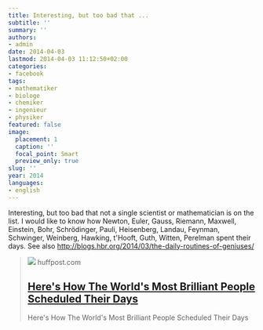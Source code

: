 ```yaml
---
title: Interesting, but too bad that ...
subtitle: ''
summary: ''
authors:
- admin
date: 2014-04-03
lastmod: 2014-04-03 11:12:50+02:00
categories:
- facebook
tags:
- mathematiker
- biologe
- chemiker
- ingenieur
- physiker
featured: false
image:
  placement: 1
  caption: ''
  focal_point: Smart
  preview_only: true
slug: ''
year: 2014
languages:
- english
---
```


Interesting, but too bad that not a single scientist or mathematician is on the list. I would like to know how Newton, Euler, Gauss, Riemann, Maxwell, Einstein, Bohr, Schrödinger, Pauli, Heisenberg, Landau, Feynman, Schwinger, Weinberg, Hawking, t'Hooft, Guth, Witten, Perelman spent their days. See also http://blogs.hbr.org/2014/03/the-daily-routines-of-geniuses/
> [![](https://img.huffingtonpost.com/asset/default-entry.jpg?ops=1200_630)](http://www.huffingtonpost.com/2014/03/29/brilliant-people-schedules_n_5055953.html?ncid=fcbklnkushpmg00000063)
> huffpost.com
> ## [Here's How The World's Most Brilliant People Scheduled Their Days](http://www.huffingtonpost.com/2014/03/29/brilliant-people-schedules_n_5055953.html?ncid=fcbklnkushpmg00000063)
>
>Here's How The World's Most Brilliant People Scheduled Their Days